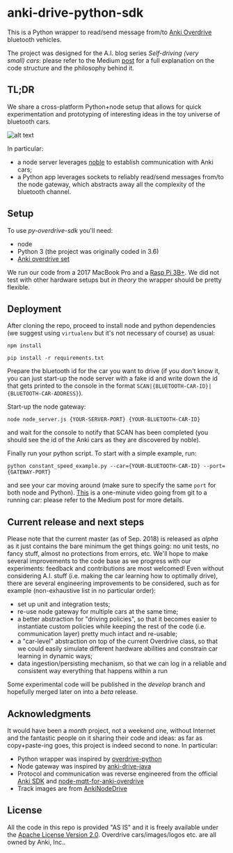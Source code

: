 # anki-drive-python-sdk
This is a Python wrapper to read/send message from/to [Anki Overdrive](https://www.anki.com/en-us/overdrive) 
bluetooth vehicles.

The project was designed for the A.I. blog series _Self-driving (very small) cars_:
please refer to the Medium [post](https://medium.com/@jacopotagliabue) for a full explanation on the code structure and the philosophy behind it.

## TL;DR
We share a cross-platform Python+node setup that allows for quick experimentation and prototyping of interesting ideas
in the toy universe of bluetooth cars. 


![alt text](https://s3-us-west-2.amazonaws.com/public-tooso-medium-images/anki_python_overview_github_readme.jpg "Project overview")


In particular:

* a node server leverages [noble](https://www.npmjs.com/package/noble) to establish communication with 
Anki cars;
* a Python app leverages sockets to reliably read/send messages from/to the node gateway, which abstracts 
away all the complexity of the bluetooth channel.

## Setup
To use _py-overdrive-sdk_ you'll need: 

* node
* Python 3 (the project was originally coded in 3.6)
* [Anki overdrive set](https://www.anki.com/en-us/overdrive)

We run our code from a 2017 MacBook Pro and 
a [Rasp Pi 3B+](https://www.raspberrypi.org/products/raspberry-pi-3-model-b-plus/). 
We did not test with other hardware 
setups but _in theory_ the wrapper should be pretty flexible.

## Deployment
After cloning the repo, proceed to install node and python dependencies (we suggest using `virtualenv` but
it's not necessary of course) as usual:

```
npm install
```

``` 
pip install -r requirements.txt
```

Prepare the bluetooth id for the car you want to drive (if you don't know it, you can just start-up the node server with 
a fake id and write down the id that gets printed to the console in the format `SCAN|{BLUETOOTH-CAR-ID}|{BLUETOOTH-CAR-ADDRESS}`).

Start-up the node gateway:

```node node_server.js {YOUR-SERVER-PORT} {YOUR-BLUETOOTH-CAR-ID}```

and wait for the console to notify that SCAN has been completed (you should see the id of the Anki
cars as they are discovered by noble). 

Finally run your python script. To start with a simple example, run:

```python constant_speed_example.py --car={YOUR-BLUETOOTH-CAR-ID} --port={GATEWAY-PORT}```

and see your car moving around (make sure to specify the same `port` for both node and Python). [This](https://drive.google.com/file/d/1h1tjzRUQm2BZqDkZn6zhacXShGYioxgU/view) is
a one-minute video going from git to a running car: please refer to the Medium post for more details.


## Current release and next steps
Please note that the current master (as of Sep. 2018) is released as _alpha_ as it just contains the bare minimum 
the get things going: no unit tests, no fancy stuff, almost no protections from errors, etc. 
We'll hope to make several improvements to the code base as we progress with our experiments: 
feedback and contributions are most welcomed! Even without considering A.I. stuff (i.e. making the car 
learning how to optimally drive), there are several engineering improvements to be considered, such as for example
(non-exhaustive list in no particular order):

* set up unit and integration tests;
* re-use node gateway for multiple cars at the same time;
* a better abstraction for "driving policies", so that it becomes easier to instantiate custom policies while
keeping the rest of the code (i.e. communication layer) pretty much intact and re-usable;
* a "car-level" abstraction on top of the current Overdrive class, so that we could easily simulate different hardware 
abilities and constrain car learning in dynamic ways;
* data ingestion/persisting mechanism, so that we can log in a reliable and consistent way everything that happens
within a run

Some experimental code will be published in the _develop_ branch and hopefully merged later on into a _beta_ release.


## Acknowledgments
It would have been a _month_ project, not a weekend one, without Internet and the fantastic people on it sharing their 
code and ideas: as far as copy+paste-ing goes, this project is indeed second to none. In particular:

* Python wrapper was inspired by [overdrive-python](https://github.com/xerodotc/overdrive-python)
* Node gateway was inspired by [anki-drive-java](https://github.com/adessoAG/anki-drive-java)
* Protocol and communication was reverse engineered from the official [Anki SDK](https://github.com/anki/drive-sdk) 
and [node-mqtt-for-anki-overdrive](https://github.com/IBM-Cloud/node-mqtt-for-anki-overdrive)
* Track images are from [AnkiNodeDrive](https://github.com/tiker/AnkiNodeDrive/tree/master/images)

## License
All the code in this repo is provided "AS IS" and it is freely available under the 
[Apache License Version 2.0](https://www.apache.org/licenses/LICENSE-2.0). Overdrive cars/images/logos etc. are all
owned by Anki, Inc..
